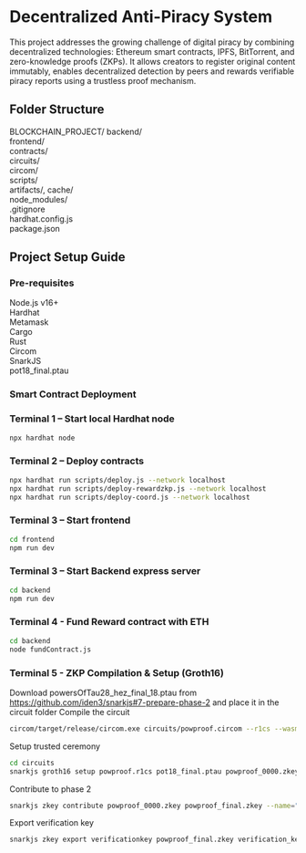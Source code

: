 # Decentralized Anti-Piracy System

This project addresses the growing challenge of digital piracy by combining decentralized technologies: Ethereum smart contracts, IPFS, BitTorrent, and zero-knowledge proofs (ZKPs). It allows creators to register original content immutably, enables decentralized detection by peers and rewards verifiable piracy reports using a trustless proof mechanism.

## Folder Structure
BLOCKCHAIN_PROJECT/
backend/           
frontend/     
contracts/         
circuits/           
circom/           
scripts/            
artifacts/, cache/    
node_modules/       
.gitignore            
hardhat.config.js      
package.json         

## Project Setup Guide

### Pre-requisites
Node.js v16+  
Hardhat  
Metamask  
Cargo  
Rust  
Circom  
SnarkJS  
pot18_final.ptau 
### Smart Contract Deployment

### Terminal 1 – Start local Hardhat node

```bash
npx hardhat node
```

### Terminal 2 – Deploy contracts
```BASH
npx hardhat run scripts/deploy.js --network localhost  
npx hardhat run scripts/deploy-rewardzkp.js --network localhost  
npx hardhat run scripts/deploy-coord.js --network localhost
```

### Terminal 3 – Start frontend
``` bash
cd frontend  
npm run dev
```
### Terminal 3 – Start Backend express server
``` bash
cd backend  
npm run dev
```
### Terminal 4 - Fund Reward contract with ETH
``` bash
cd backend  
node fundContract.js
```
### Terminal 5 -  ZKP Compilation & Setup (Groth16)
Download powersOfTau28_hez_final_18.ptau from https://github.com/iden3/snarkjs#7-prepare-phase-2 and place it in the circuit folder
Compile the circuit
``` bash
circom/target/release/circom.exe circuits/powproof.circom --r1cs --wasm --sym -o circuits/
```

Setup trusted ceremony
``` bash
cd circuits
snarkjs groth16 setup powproof.r1cs pot18_final.ptau powproof_0000.zkey
```

Contribute to phase 2
``` bash
snarkjs zkey contribute powproof_0000.zkey powproof_final.zkey --name="Contributor 1" -v
```

Export verification key
```bash
snarkjs zkey export verificationkey powproof_final.zkey verification_key.json
```
